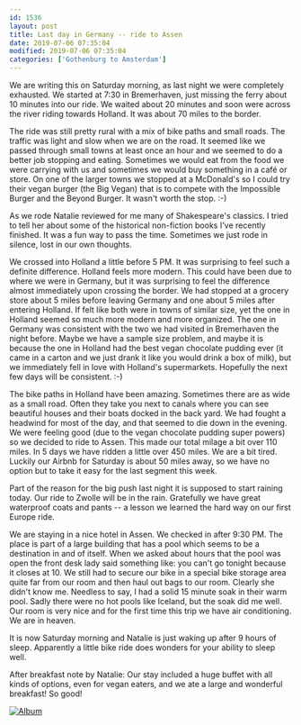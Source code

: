 ```yaml
---
id: 1536
layout: post
title: Last day in Germany -- ride to Assen
date: 2019-07-06 07:35:04
modified: 2019-07-06 07:35:04
categories: ['Gothenburg to Amsterdam']
---
```


We are writing this on Saturday morning, as last night we were completely exhausted. We started at 7:30 in Bremerhaven, just missing the ferry about 10 minutes into our ride. We waited about 20 minutes and soon were across the river riding towards Holland. It was about 70 miles to the border.

The ride was still pretty rural with a mix of bike paths and small roads. The traffic was light and slow when we are on the road. It seemed like we passed through small towns at least once an hour and we seemed to do a better job stopping and eating. Sometimes we would eat from the food we were carrying with us and sometimes we would buy something in a café or store. On one of the larger towns we stopped at a McDonald's so I could try their vegan burger (the Big Vegan) that is to compete with the Impossible Burger and the Beyond Burger. It wasn't worth the stop. :-)

As we rode Natalie reviewed for me many of Shakespeare's classics. I tried to tell her about some of the historical non-fiction books I've recently finished. It was a fun way to pass the time. Sometimes we just rode in silence, lost in our own thoughts.

We crossed into Holland a little before 5 PM. It was surprising to feel such a definite difference. Holland feels more modern. This could have been due to where we were in Germany, but it was surprising to feel the difference almost immediately upon crossing the border. We had stopped at a grocery store about 5 miles before leaving Germany and one about 5 miles after entering Holland. If felt like both were in towns of similar size, yet the one in Holland seemed so much more modern and more organized. The one in Germany was consistent with the two we had visited in Bremerhaven the night before. Maybe we have a sample size problem, and maybe it is because the one in Holland had the best vegan chocolate pudding ever (it came in a carton and we just drank it like you would drink a box of milk), but we immediately fell in love with Holland's supermarkets. Hopefully the next few days will be consistent. :-)

The bike paths in Holland have been amazing. Sometimes there are as wide as a small road. Often they take you next to canals where you can see beautiful houses and their boats docked in the back yard. We had fought a headwind for most of the day, and that seemed to die down in the evening. We were feeling good (due to the vegan chocolate pudding super powers) so we decided to ride to Assen. This made our total milage a bit over 110 miles. In 5 days we have ridden a little over 450 miles. We are a bit tired. Luckily our Airbnb for Saturday is about 50 miles away, so we have no option but to take it easy for the last segment this week.

Part of the reason for the big push last night it is supposed to start raining today. Our ride to Zwolle will be in the rain. Gratefully we have great waterproof coats and pants -- a lesson we learned the hard way on our first Europe ride.

We are staying in a nice hotel in Assen. We checked in after 9:30 PM. The place is part of a large building that has a pool which seems to be a destination in and of itself. When we asked about hours that the pool was open the front desk lady said something like: you can't go tonight because it closes at 10. We still had to secure our bike in a special bike storage area quite far from our room and then haul out bags to our room. Clearly she didn't know me. Needless to say, I had a solid 15 minute soak in their warm pool. Sadly there were no hot pools like Iceland, but the soak did me well. Our room is very nice and for the first time this trip we have air conditioning. We are in heaven.

It is now Saturday morning and Natalie is just waking up after 9 hours of sleep. Apparently a little bike ride does wonders for your ability to sleep well.

After breakfast note by Natalie: Our stay included a huge buffet with all kinds of options, even for vegan eaters, and we ate a large and wonderful breakfast! So good!

[![Album](https://lh3.googleusercontent.com/BOY0og-cuLgGJc5oiJhf-xv_I92V2twBZ-NSLtGBWDAurzQZWxrBSvWeqvoOVRSEuXBa4tI2X7U9J4tRXB_ZdZxDLz91zwXEclDBq_2x-YrInf-_QATBpkqjzZb9Vh6Ez6_wg9YRMyo "19 new photos added to shared album")](https://photos.app.goo.gl/GErZV1ByJ2B3TG2k9)
